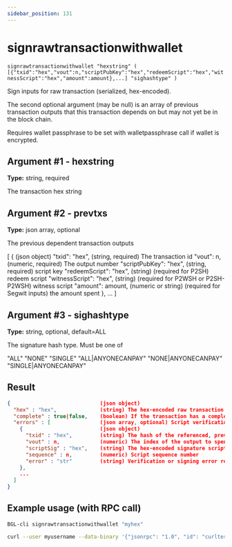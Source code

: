 ```yaml
---
sidebar_position: 131
---
```


# signrawtransactionwithwallet

`signrawtransactionwithwallet "hexstring" ( [{"txid":"hex","vout":n,"scriptPubKey":"hex","redeemScript":"hex","witnessScript":"hex","amount":amount},...] "sighashtype" )`

Sign inputs for raw transaction (serialized, hex-encoded).

The second optional argument (may be null) is an array of previous transaction outputs that this transaction depends on but may not yet be in the block chain.

Requires wallet passphrase to be set with walletpassphrase call if wallet is encrypted.

## Argument #1 - hexstring

**Type:** string, required

The transaction hex string

## Argument #2 - prevtxs

**Type:** json array, optional

The previous dependent transaction outputs

[
{ (json object)
"txid": "hex", (string, required) The transaction id
"vout": n, (numeric, required) The output number
"scriptPubKey": "hex", (string, required) script key
"redeemScript": "hex", (string) (required for P2SH) redeem script
"witnessScript": "hex", (string) (required for P2WSH or P2SH-P2WSH) witness script
"amount": amount, (numeric or string) (required for Segwit inputs) the amount spent
},
...
]

## Argument #3 - sighashtype

**Type:** string, optional, default=ALL

The signature hash type. Must be one of

"ALL" "NONE" "SINGLE" "ALL|ANYONECANPAY" "NONE|ANYONECANPAY" "SINGLE|ANYONECANPAY"

## Result

```json
{                             (json object)
  "hex" : "hex",              (string) The hex-encoded raw transaction with signature(s)
  "complete" : true|false,    (boolean) If the transaction has a complete set of signatures
  "errors" : [                (json array, optional) Script verification errors (if there are any)
    {                         (json object)
      "txid" : "hex",         (string) The hash of the referenced, previous transaction
      "vout" : n,             (numeric) The index of the output to spent and used as input
      "scriptSig" : "hex",    (string) The hex-encoded signature script
      "sequence" : n,         (numeric) Script sequence number
      "error" : "str"         (string) Verification or signing error related to the input
    },
    ...
  ]
}
```

## Example usage (with RPC call)

```sh
BGL-cli signrawtransactionwithwallet "myhex"
```

```sh
curl --user myusername --data-binary '{"jsonrpc": "1.0", "id": "curltest", "method": "signrawtransactionwithwallet", "params": ["myhex"]}' -H 'content-type: text/plain;' http://127.0.0.1:8334/
```
